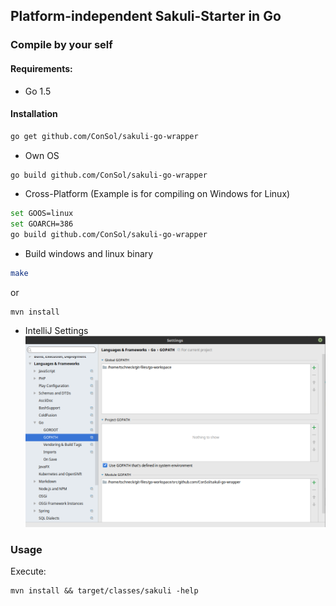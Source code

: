 ## Platform-independent Sakuli-Starter in Go
### Compile by your self
#### Requirements:
- Go 1.5

#### Installation
```bash
go get github.com/ConSol/sakuli-go-wrapper
```

- Own OS
```bash
go build github.com/ConSol/sakuli-go-wrapper
```

- Cross-Platform (Example is for compiling on Windows for Linux)
```bash
set GOOS=linux
set GOARCH=386
go build github.com/ConSol/sakuli-go-wrapper
```

- Build windows and linux binary
```bash
make
```
or 
```
mvn install
```
- IntelliJ Settings
![go settings intellij](.pics/go_config_intellij.png)

### Usage

Execute:
 
    mvn install && target/classes/sakuli -help